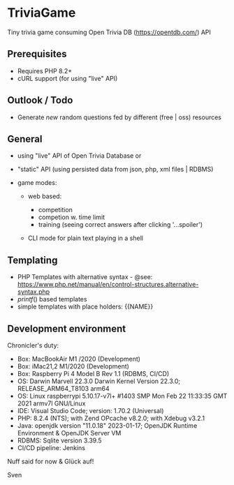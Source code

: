 # TriviaGame
Tiny trivia game consuming Open Trivia DB (https://opentdb.com/) API 

## Prerequisites
- Requires PHP 8.2+
- cURL support (for using "live" API)


## Outlook / Todo
 - Generate *new* random questions fed by different (free | oss) resources 

## General
 - using "live" API of Open Trivia Database or
 - "static" API (using persisted data from json, php, xml files | RDBMS)

 - game modes:
   - web based:
     - competition
     - competion w. time limit
     - training (seeing correct answers after clicking '...spoiler')

   - CLI mode for plain text  playing in a shell 


## Templating 

- PHP Templates with alternative syntax - @see: https://www.php.net/manual/en/control-structures.alternative-syntax.php
- *printf*() based templates
- simple templates with place holders: {{NAME}}

## Development environment 

 Chronicler's duty: 

 - Box: MacBookAir M1 /2020 (Development)
 - Box: iMac21,2 M1/2020 (Development)
 - Box: Raspberry Pi 4 Model B Rev 1.1 (RDBMS, CI/CD)
 - OS: Darwin Marvell 22.3.0 Darwin Kernel Version 22.3.0; RELEASE_ARM64_T8103 arm64
 - OS: Linux raspberrypi 5.10.17-v7l+ #1403 SMP Mon Feb 22 11:33:35 GMT 2021 armv7l GNU/Linux
 - IDE: Visual Studio Code; version: 1.70.2 (Universal)
 - PHP: 8.2.4 (NTS); with Zend OPcache v8.2.0; with Xdebug v3.2.1
 - Java: openjdk version "11.0.18" 2023-01-17; OpenJDK Runtime Environment  & OpenJDK Server VM
 - RDBMS: Sqlite version 3.39.5
 - CI/CD pipeline: Jenkins 


 Nuff said for now & Glück auf! 

 Sven